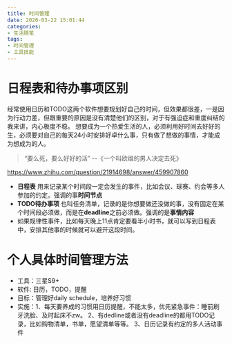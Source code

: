 ```yaml
---
title: 时间管理
date: 2020-03-22 15:01:44
categories:
- 生活随笔
tags:
- 时间管理
- 工具技能
---
```


# 日程表和待办事项区别
经常使用日历和TODO这两个软件想要规划好自己的时间，但效果都很差，一是因为行动力差，但跟重要的原因是没有清楚他们的区别，对于有强迫症和重度纠结的我来讲，内心极度不稳。
想要成为一个热爱生活的人，必须利用好时间去好好的生，必须要对自己的每天24小时安排好卓什么事，只有做了想做的事情，才能成为想成为的人。
> “要么死，要么好好的活”   --《一个叫欧维的男人决定去死》

https://www.zhihu.com/question/21914698/answer/459907860
- **日程表**
用来记录某个时间段一定会发生的事件，比如会议、球赛、约会等多人参加的约定。强调的事**时间节点**
- **TODO待办事项**
也叫任务清单，记录的是你想要做还没做的事，没有固定在某个时间段必须做，而是在**deadline**之前必须做。强调的是**事情内容**
- 如果规律性事件，比如每天晚上11点肯定要看半小时书，就可以写到日程表中，安排其他事的时候就可以避开这段时间。

# 个人具体时间管理方法
- 工具：三星S9+
- 软件: 日历，TODO，提醒
- 目标：管理好daily schedule，培养好习惯
- 实施：1、每天要养成的习惯用日历提醒，不能太多，优先紧急事件：睡前刷牙洗脸、及时起床不zw。
2、有dedline或者没有deadline的都用TODO记录，比如购物清单，书单，愿望清单等等。
3、日历记录有约定的多人活动事件